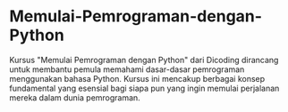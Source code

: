 # Memulai-Pemrograman-dengan-Python
Kursus "Memulai Pemrograman dengan Python" dari Dicoding dirancang untuk membantu pemula memahami dasar-dasar pemrograman menggunakan bahasa Python. Kursus ini mencakup berbagai konsep fundamental yang esensial bagi siapa pun yang ingin memulai perjalanan mereka dalam dunia pemrograman. 
